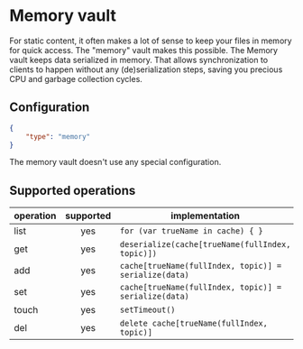 # Memory vault

For static content, it often makes a lot of sense to keep your files in memory for quick access.
The "memory" vault makes this possible. The Memory vault keeps data serialized in memory. That
allows synchronization to clients to happen without any (de)serialization steps, saving you precious
CPU and garbage collection cycles.

## Configuration

```json
{
	"type": "memory"
}
```

The memory vault doesn't use any special configuration.

## Supported operations

operation | supported | implementation
----------|:---------:|---------------
list      | yes       | `for (var trueName in cache) { }`
get       | yes       | `deserialize(cache[trueName(fullIndex, topic)])`
add       | yes       | `cache[trueName(fullIndex, topic)] = serialize(data)`
set       | yes       | `cache[trueName(fullIndex, topic)] = serialize(data)`
touch     | yes       | `setTimeout()`
del       | yes       | `delete cache[trueName(fullIndex, topic)]`
